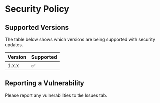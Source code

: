 # Security Policy

## Supported Versions

The table below shows which versions are being supported with security updates.

|  Version  |     Supported      |
| --------- | ------------------ |
|   1.x.x   |         ✅         |

## Reporting a Vulnerability

Please report any vulnerabilities to the Issues tab.
